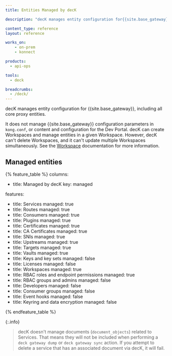 ```yaml
---
title: Entities Managed by decK

description: "decK manages entity configuration for{{site.base_gateway}}, including all core proxy entities."

content_type: reference
layout: reference

works_on:
    - on-prem
    - konnect

products:
  - api-ops

tools:
  - deck

breadcrumbs:
  - /deck/
---
```



decK manages entity configuration for {{site.base_gateway}}, including all core proxy entities.

It does not manage {{site.base_gateway}} configuration parameters in `kong.conf`, or content and configuration for the Dev Portal. decK can create Workspaces and manage entities in a given Workspace. 
However, decK can't delete Workspaces, and it can't update multiple Workspaces simultaneously.
See the [Workspace](/gateway/entities/workspace) documentation for more information. 


## Managed entities
{% feature_table %}
columns:
  - title: Managed by decK
    key: managed


features:
  - title: Services
    managed: true
  - title: Routes
    managed: true
  - title: Consumers
    managed: true
  - title: Plugins
    managed: true
  - title: Certificates
    managed: true
  - title: CA Certificates
    managed: true
  - title: SNIs
    managed: true
  - title: Upstreams
    managed: true
  - title: Targets
    managed: true
  - title: Vaults
    managed: true
  - title: Keys and key sets
    managed: false
  - title: Licenses
    managed: false
  - title: Workspaces
    managed: true
  - title: RBAC roles and endpoint permissions
    managed: true
  - title: RBAC groups and admins
    managed: false
  - title: Developers
    managed: false
  - title: Consumer groups
    managed: false
  - title: Event hooks
    managed: false
  - title: Keyring and data encryption
    managed: false
   
{% endfeature_table %}

{:.info}
> decK doesn't manage documents (`document_objects`) related to Services. That means they will not be included when performing a `deck gateway dump` or `deck gateway sync` action. If you attempt to delete a service that has an associated document via decK, it will fail.
